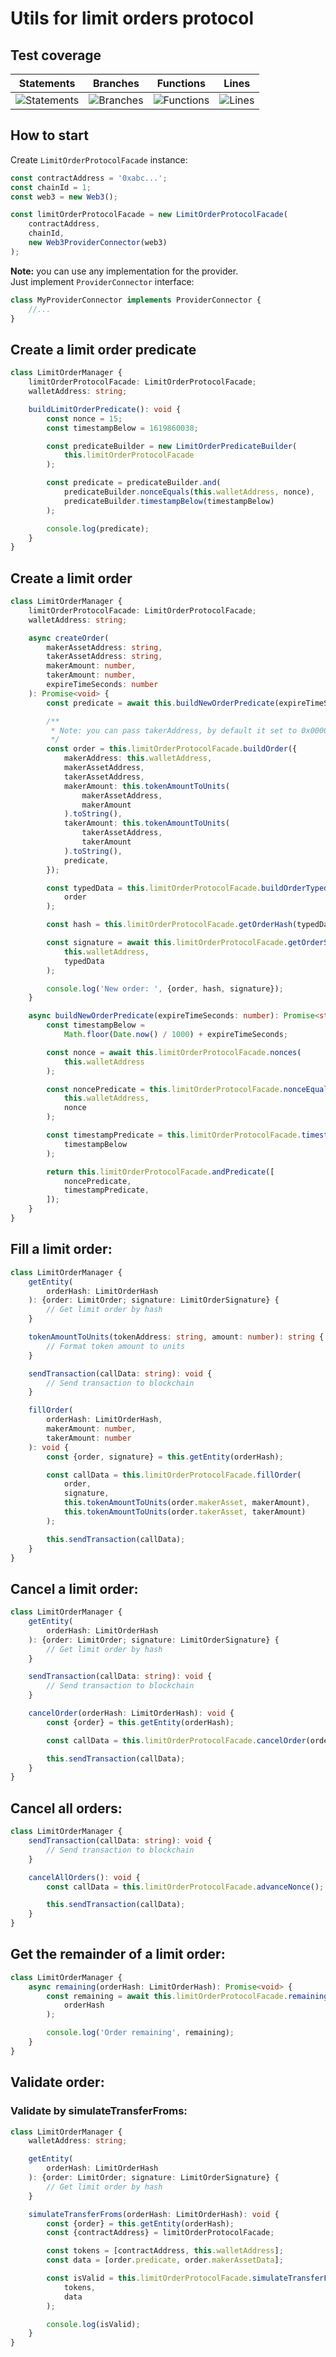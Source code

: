 # Utils for limit orders protocol

## Test coverage

| Statements                                                                    | Branches                                                                    | Functions                                                                  | Lines                                                                    |
| ----------------------------------------------------------------------------- | --------------------------------------------------------------------------- | -------------------------------------------------------------------------- | ------------------------------------------------------------------------ |
| ![Statements](https://img.shields.io/badge/Coverage-98.94%25-brightgreen.svg) | ![Branches](https://img.shields.io/badge/Coverage-96.83%25-brightgreen.svg) | ![Functions](https://img.shields.io/badge/Coverage-100%25-brightgreen.svg) | ![Lines](https://img.shields.io/badge/Coverage-98.94%25-brightgreen.svg) |

## How to start

Create `LimitOrderProtocolFacade` instance:

```typescript
const contractAddress = '0xabc...';
const chainId = 1;
const web3 = new Web3();

const limitOrderProtocolFacade = new LimitOrderProtocolFacade(
    contractAddress,
    chainId,
    new Web3ProviderConnector(web3)
);
```

**Note:** you can use any implementation for the provider.  
Just implement `ProviderConnector` interface:

```typescript
class MyProviderConnector implements ProviderConnector {
    //...
}
```

## Create a limit order predicate

```typescript
class LimitOrderManager {
    limitOrderProtocolFacade: LimitOrderProtocolFacade;
    walletAddress: string;

    buildLimitOrderPredicate(): void {
        const nonce = 15;
        const timestampBelow = 1619860038;

        const predicateBuilder = new LimitOrderPredicateBuilder(
            this.limitOrderProtocolFacade
        );

        const predicate = predicateBuilder.and(
            predicateBuilder.nonceEquals(this.walletAddress, nonce),
            predicateBuilder.timestampBelow(timestampBelow)
        );

        console.log(predicate);
    }
}
```

## Create a limit order

```typescript
class LimitOrderManager {
    limitOrderProtocolFacade: LimitOrderProtocolFacade;
    walletAddress: string;

    async createOrder(
        makerAssetAddress: string,
        takerAssetAddress: string,
        makerAmount: number,
        takerAmount: number,
        expireTimeSeconds: number
    ): Promise<void> {
        const predicate = await this.buildNewOrderPredicate(expireTimeSeconds);

        /**
         * Note: you can pass takerAddress, by default it set to 0x0000000000000000000000000000000000000000
         */
        const order = this.limitOrderProtocolFacade.buildOrder({
            makerAddress: this.walletAddress,
            makerAssetAddress,
            takerAssetAddress,
            makerAmount: this.tokenAmountToUnits(
                makerAssetAddress,
                makerAmount
            ).toString(),
            takerAmount: this.tokenAmountToUnits(
                takerAssetAddress,
                takerAmount
            ).toString(),
            predicate,
        });

        const typedData = this.limitOrderProtocolFacade.buildOrderTypedData(
            order
        );

        const hash = this.limitOrderProtocolFacade.getOrderHash(typedData);

        const signature = await this.limitOrderProtocolFacade.getOrderSignature(
            this.walletAddress,
            typedData
        );

        console.log('New order: ', {order, hash, signature});
    }

    async buildNewOrderPredicate(expireTimeSeconds: number): Promise<string> {
        const timestampBelow =
            Math.floor(Date.now() / 1000) + expireTimeSeconds;

        const nonce = await this.limitOrderProtocolFacade.nonces(
            this.walletAddress
        );

        const noncePredicate = this.limitOrderProtocolFacade.nonceEquals(
            this.walletAddress,
            nonce
        );

        const timestampPredicate = this.limitOrderProtocolFacade.timestampBelow(
            timestampBelow
        );

        return this.limitOrderProtocolFacade.andPredicate([
            noncePredicate,
            timestampPredicate,
        ]);
    }
}
```

## Fill a limit order:

```typescript
class LimitOrderManager {
    getEntity(
        orderHash: LimitOrderHash
    ): {order: LimitOrder; signature: LimitOrderSignature} {
        // Get limit order by hash
    }

    tokenAmountToUnits(tokenAddress: string, amount: number): string {
        // Format token amount to units
    }

    sendTransaction(callData: string): void {
        // Send transaction to blockchain
    }

    fillOrder(
        orderHash: LimitOrderHash,
        makerAmount: number,
        takerAmount: number
    ): void {
        const {order, signature} = this.getEntity(orderHash);

        const callData = this.limitOrderProtocolFacade.fillOrder(
            order,
            signature,
            this.tokenAmountToUnits(order.makerAsset, makerAmount),
            this.tokenAmountToUnits(order.takerAsset, takerAmount)
        );

        this.sendTransaction(callData);
    }
}
```

## Cancel a limit order:

```typescript
class LimitOrderManager {
    getEntity(
        orderHash: LimitOrderHash
    ): {order: LimitOrder; signature: LimitOrderSignature} {
        // Get limit order by hash
    }

    sendTransaction(callData: string): void {
        // Send transaction to blockchain
    }

    cancelOrder(orderHash: LimitOrderHash): void {
        const {order} = this.getEntity(orderHash);

        const callData = this.limitOrderProtocolFacade.cancelOrder(order);

        this.sendTransaction(callData);
    }
}
```

## Cancel all orders:

```typescript
class LimitOrderManager {
    sendTransaction(callData: string): void {
        // Send transaction to blockchain
    }

    cancelAllOrders(): void {
        const callData = this.limitOrderProtocolFacade.advanceNonce();

        this.sendTransaction(callData);
    }
}
```

## Get the remainder of a limit order:

```typescript
class LimitOrderManager {
    async remaining(orderHash: LimitOrderHash): Promise<void> {
        const remaining = await this.limitOrderProtocolFacade.remaining(
            orderHash
        );

        console.log('Order remaining', remaining);
    }
}
```

## Validate order:

### Validate by simulateTransferFroms:

```typescript
class LimitOrderManager {
    walletAddress: string;

    getEntity(
        orderHash: LimitOrderHash
    ): {order: LimitOrder; signature: LimitOrderSignature} {
        // Get limit order by hash
    }

    simulateTransferFroms(orderHash: LimitOrderHash): void {
        const {order} = this.getEntity(orderHash);
        const {contractAddress} = limitOrderProtocolFacade;

        const tokens = [contractAddress, this.walletAddress];
        const data = [order.predicate, order.makerAssetData];

        const isValid = this.limitOrderProtocolFacade.simulateTransferFroms(
            tokens,
            data
        );

        console.log(isValid);
    }
}
```
